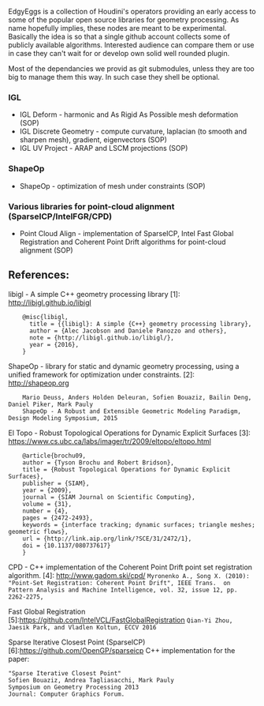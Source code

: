 EdgyEggs is a collection of Houdini's operators providing an early access to some of the popular open source libraries for geometry processing. As name hopefully implies, these nodes are meant to be experimental. Basically the idea is so that a single github account collects some of publicly available algorithms. Interested audience can compare them or use in case they can't wait for or develop own solid well rounded plugin. 

Most of the dependancies we provid as git submodules, unless they are too big to manage them this way. In such case they shell be optional.

### IGL
* IGL Deform - harmonic and As Rigid As Possible mesh deformation (SOP)
* IGL Discrete Geometry - compute curvature, laplacian (to smooth and sharpen mesh), gradient, eigenvectors (SOP)
* IGL UV Project - ARAP and LSCM projections (SOP)
### ShapeOp 
* ShapeOp - optimization of mesh under constraints (SOP)
### Various libraries for point-cloud alignment (SparseICP/IntelFGR/CPD)
* Point Cloud Align - implementation of SparseICP, Intel Fast Global Registration and Coherent Point Drift algorithms for point-cloud alignment (SOP)



## References:
libigl - A simple C++ geometry processing library
[1]: http://libigl.github.io/libigl

		@misc{libigl,
		  title = {{libigl}: A simple {C++} geometry processing library},
		  author = {Alec Jacobson and Daniele Panozzo and others},
		  note = {http://libigl.github.io/libigl/},
		  year = {2016},
		}


ShapeOp - library for static and dynamic geometry processing, using a unified framework for optimization under constraints.
[2]: http://shapeop.org 

		Mario Deuss, Anders Holden Deleuran, Sofien Bouaziz, Bailin Deng, Daniel Piker, Mark Pauly
		ShapeOp - A Robust and Extensible Geometric Modeling Paradigm, Design Modeling Symposium, 2015


El Topo - Robust Topological Operations for Dynamic Explicit Surfaces
[3]: https://www.cs.ubc.ca/labs/imager/tr/2009/eltopo/eltopo.html 

		@article{brochu09,
		author = {Tyson Brochu and Robert Bridson},
		title = {Robust Topological Operations for Dynamic Explicit Surfaces},
		publisher = {SIAM},
		year = {2009},
		journal = {SIAM Journal on Scientific Computing},
		volume = {31},
		number = {4},
		pages = {2472-2493},
		keywords = {interface tracking; dynamic surfaces; triangle meshes; geometric flows},
		url = {http://link.aip.org/link/?SCE/31/2472/1},
		doi = {10.1137/080737617}
		}
CPD - C++ implementation of the Coherent Point Drift point set registration algorithm. 
[4]: http://www.gadom.ski/cpd/
	```Myronenko A., Song X. (2010): "Point-Set Registration: Coherent Point Drift", IEEE Trans. 
	on Pattern Analysis and Machine Intelligence, vol. 32, issue 12, pp. 2262-2275, ```

Fast Global Registration
[5]:https://github.com/IntelVCL/FastGlobalRegistration
	```Qian-Yi Zhou, Jaesik Park, and Vladlen Koltun, ECCV 2016```

Sparse Iterative Closest Point (SparseICP)
[6]:https://github.com/OpenGP/sparseicp
	C++ implementation for the paper: 

    "Sparse Iterative Closest Point"
    Sofien Bouaziz, Andrea Tagliasacchi, Mark Pauly
    Symposium on Geometry Processing 2013
    Journal: Computer Graphics Forum.
    
